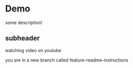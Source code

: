 # Demo
some description!


## subheader

watching video on youtube


you are in a new branch called feature-readme-instructions